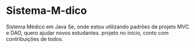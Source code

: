 # Sistema-M-dico
Sistema Médico em Java Se, onde estou utilizando padrões de projeto MVC e DAO, quero ajudar novos estudantes. projeto no início, conto com contribuições de todos.
